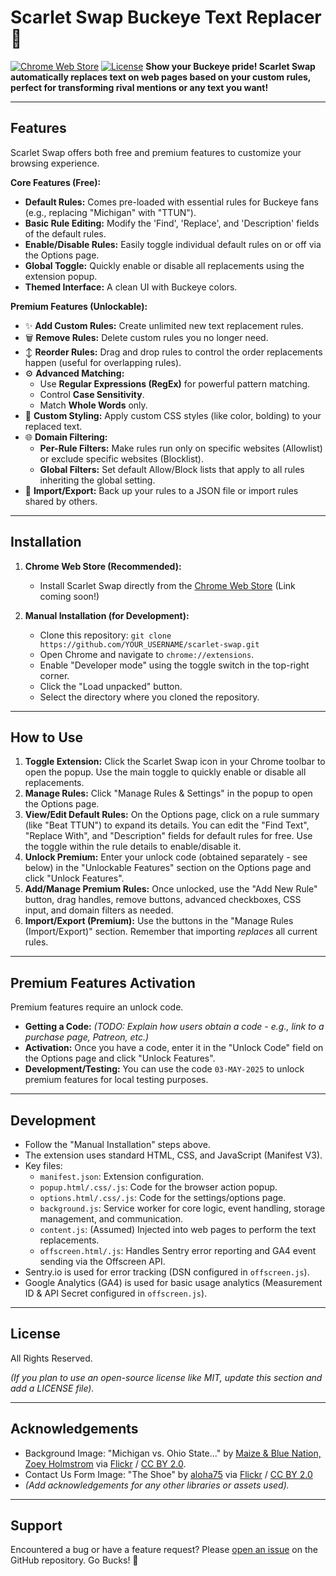 # Scarlet Swap  Buckeye Text Replacer 🏈

[![Chrome Web Store](https://img.shields.io/chrome-web-store/v/glcojplfgdgjboobhadopanojgfjpehj?label=Chrome%20Web%20Store&color=scarlet&style=for-the-badge)](https://chrome.google.com/webstore/detail/glcojplfgdgjboobhadopanojgfjpehj)
[![License](https://img.shields.io/badge/License-All%20Rights%20Reserved-lightgrey?style=for-the-badge)](LICENSE)
**Show your Buckeye pride! Scarlet Swap automatically replaces text on web pages based on your custom rules, perfect for transforming rival mentions or any text you want!**

---

## Features

Scarlet Swap offers both free and premium features to customize your browsing experience.

**Core Features (Free):**

* **Default Rules:** Comes pre-loaded with essential rules for Buckeye fans (e.g., replacing "Michigan" with "TTUN").
* **Basic Rule Editing:** Modify the 'Find', 'Replace', and 'Description' fields of the default rules.
* **Enable/Disable Rules:** Easily toggle individual default rules on or off via the Options page.
* **Global Toggle:** Quickly enable or disable all replacements using the extension popup.
* **Themed Interface:** A clean UI with Buckeye colors.

**Premium Features (Unlockable):**

* ✨ **Add Custom Rules:** Create unlimited new text replacement rules.
* 🗑️ **Remove Rules:** Delete custom rules you no longer need.
* ↕️ **Reorder Rules:** Drag and drop rules to control the order replacements happen (useful for overlapping rules).
* ⚙️ **Advanced Matching:**
    * Use **Regular Expressions (RegEx)** for powerful pattern matching.
    * Control **Case Sensitivity**.
    * Match **Whole Words** only.
* 🎨 **Custom Styling:** Apply custom CSS styles (like color, bolding) to your replaced text.
* 🌐 **Domain Filtering:**
    * **Per-Rule Filters:** Make rules run only on specific websites (Allowlist) or exclude specific websites (Blocklist).
    * **Global Filters:** Set default Allow/Block lists that apply to all rules inheriting the global setting.
* 💾 **Import/Export:** Back up your rules to a JSON file or import rules shared by others.

---

## Installation

1.  **Chrome Web Store (Recommended):**
    * Install Scarlet Swap directly from the [Chrome Web Store](https://chrome.google.com/webstore/detail/glcojplfgdgjboobhadopanojgfjpehj) (Link coming soon!)

2.  **Manual Installation (for Development):**
    * Clone this repository: `git clone https://github.com/YOUR_USERNAME/scarlet-swap.git`
    * Open Chrome and navigate to `chrome://extensions`.
    * Enable "Developer mode" using the toggle switch in the top-right corner.
    * Click the "Load unpacked" button.
    * Select the directory where you cloned the repository.

---

## How to Use

1.  **Toggle Extension:** Click the Scarlet Swap icon in your Chrome toolbar to open the popup. Use the main toggle to quickly enable or disable all replacements.
2.  **Manage Rules:** Click "Manage Rules & Settings" in the popup to open the Options page.
3.  **View/Edit Default Rules:** On the Options page, click on a rule summary (like "Beat TTUN") to expand its details. You can edit the "Find Text", "Replace With", and "Description" fields for default rules for free. Use the toggle within the rule details to enable/disable it.
4.  **Unlock Premium:** Enter your unlock code (obtained separately - see below) in the "Unlockable Features" section on the Options page and click "Unlock Features".
5.  **Add/Manage Premium Rules:** Once unlocked, use the "Add New Rule" button, drag handles, remove buttons, advanced checkboxes, CSS input, and domain filters as needed.
6.  **Import/Export (Premium):** Use the buttons in the "Manage Rules (Import/Export)" section. Remember that importing *replaces* all current rules.

---

## Premium Features Activation

Premium features require an unlock code.

* **Getting a Code:** *(TODO: Explain how users obtain a code - e.g., link to a purchase page, Patreon, etc.)*
* **Activation:** Once you have a code, enter it in the "Unlock Code" field on the Options page and click "Unlock Features".
* **Development/Testing:** You can use the code `03-MAY-2025` to unlock premium features for local testing purposes.

---

## Development

* Follow the "Manual Installation" steps above.
* The extension uses standard HTML, CSS, and JavaScript (Manifest V3).
* Key files:
    * `manifest.json`: Extension configuration.
    * `popup.html/.css/.js`: Code for the browser action popup.
    * `options.html/.css/.js`: Code for the settings/options page.
    * `background.js`: Service worker for core logic, event handling, storage management, and communication.
    * `content.js`: (Assumed) Injected into web pages to perform the text replacements.
    * `offscreen.html/.js`: Handles Sentry error reporting and GA4 event sending via the Offscreen API.
* Sentry.io is used for error tracking (DSN configured in `offscreen.js`).
* Google Analytics (GA4) is used for basic usage analytics (Measurement ID & API Secret configured in `offscreen.js`).

---

## License

All Rights Reserved.

*(If you plan to use an open-source license like MIT, update this section and add a LICENSE file).*

---

## Acknowledgements

* Background Image: "Michigan vs. Ohio State..." by [Maize & Blue Nation, Zoey Holmstrom](https://www.flickr.com/photos/maizenbluenation/) via [Flickr](https://www.flickr.com/photos/maizenbluenation/52527222879/) / [CC BY 2.0](https://creativecommons.org/licenses/by/2.0/).
* Contact Us Form Image: "The Shoe" by [aloha75](https://www.flickr.com/photos/aloha75/) via [Flickr](https://www.flickr.com/photos/aloha75/26486971185/) / [CC BY 2.0](https://creativecommons.org/licenses/by/2.0/)
* *(Add acknowledgements for any other libraries or assets used).*

---

## Support

Encountered a bug or have a feature request? Please [open an issue](https://github.com/YOUR_USERNAME/scarlet-swap/issues) on the GitHub repository. Go Bucks! 🌰
